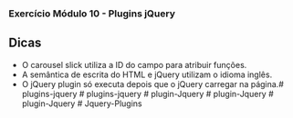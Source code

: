 ### Exercício Módulo 10 - Plugins jQuery

## Dicas

- O carousel slick utiliza a ID do campo para atribuir funções.
- A semântica de escrita do HTML e jQuery utilizam o idioma inglês.
- O jQuery plugin só executa depois que o jQuery carregar na página.#   p l u g i n s - j q u e r y  
 #   p l u g i n s - j q u e r y  
 #   p l u g i n - J q u e r y  
 #   p l u g i n - J q u e r y  
 #   p l u g i n - J q u e r y  
 #   J q u e r y - P l u g i n s  
 